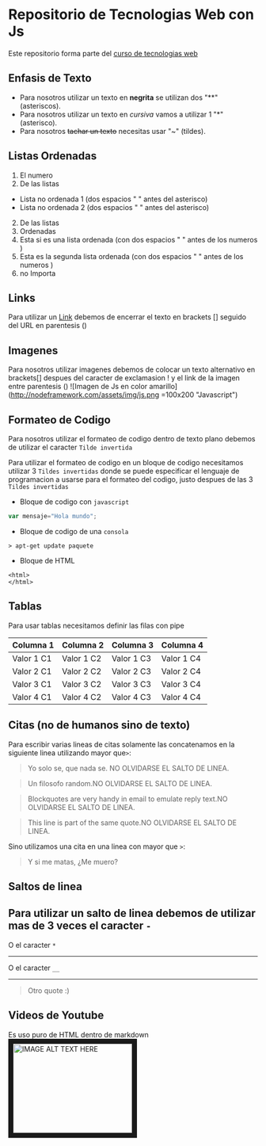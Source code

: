# Repositorio de Tecnologias Web con Js

Este repositorio forma parte del  [curso de tecnologias web](https://github.com/adrianeguez/Tec_Web_Js_2016_B)

## Enfasis de Texto

* Para nosotros utilizar un texto en **negrita** se utilizan dos "**" (asteriscos).
* Para nosotros utilizar un texto en *cursiva* vamos a utilizar 1 "*" (asterisco).
* Para nosotros ~~tachar un texto~~ necesitas usar "~" (tildes).

## Listas Ordenadas

1. El numero 
2. De las listas
  * Lista no ordenada 1 (dos espacios " " antes del asterisco)
  * Lista no ordenada 2 (dos espacios " " antes del asterisco)
2. De las listas
1. Ordenadas
  1. Esta si es una lista ordenada (con dos espacios " " antes de los numeros )
  1. Esta es la segunda lista ordenada (con dos espacios " " antes de los numeros )
4. no Importa

## Links 

Para utilizar un [Link](https://github.com/adrianeguez/Tec_Web_Js_2016_B) debemos de encerrar el texto en brackets [] seguido del URL en parentesis ()

## Imagenes 

Para nosotros utilizar imagenes debemos de colocar un texto alternativo en brackets[] despues del caracter de exclamasion ! y el link de la imagen entre parentesis () 
![Imagen de Js en color amarillo](http://nodeframework.com/assets/img/js.png =100x200 "Javascript")
## Formateo de Codigo

Para nosotros utilizar el formateo de codigo dentro de texto plano debemos de utilizar el caracter `Tilde invertida`

Para utilizar el formateo de codigo en un bloque de codigo necesitamos utilizar 3 `Tildes invertidas` donde se puede especificar el lenguaje de programacion a usarse para el formateo del codigo, justo despues de las 3 `Tildes invertidas`

* Bloque de codigo con `javascript`

```javascript
var mensaje="Hola mundo";
```

* Bloque de codigo de una `consola`

```
> apt-get update paquete
```

* Bloque de HTML

```
<html>
</html>
```

## Tablas

Para usar tablas necesitamos definir las filas con pipe

  Columna 1 | Columna 2 | Columna 3 | Columna 4
--- | --- | --- | ---
 Valor 1 C1 | Valor 1 C2 | Valor 1 C3  | Valor 1 C4
 Valor 2 C1 | Valor 2 C2 | Valor 2 C3  | Valor 2 C4
 Valor 3 C1 | Valor 3 C2 | Valor 3 C3  | Valor 3 C4
 Valor 4 C1 | Valor 4 C2 | Valor 4 C3  | Valor 4 C4

## Citas (no de humanos sino de texto)

Para escribir varias lineas de citas solamente las concatenamos en la siguiente linea utilizando mayor que`>`:

> Yo solo se, que nada se. NO OLVIDARSE EL SALTO DE LINEA.

> Un filosofo random.NO OLVIDARSE EL SALTO DE LINEA.

> Blockquotes are very handy in email to emulate reply text.NO OLVIDARSE EL SALTO DE LINEA.

> This line is part of the same quote.NO OLVIDARSE EL SALTO DE LINEA.

Sino utilizamos una cita en una linea con mayor que `>`:

> Y si me matas, ¿Me muero?


## Saltos de linea

Para utilizar un salto de linea debemos de utilizar mas de 3 veces el caracter `-`
---

O el caracter `*`

***

O el caracter `__`

___

> Otro quote :) 

## Videos de Youtube

Es uso puro de HTML dentro de markdown
<a href="https://www.youtube.com/watch?v=650s9uWWr1o" target="_blank"><img src="http://nodeframework.com/assets/img/js.png" 
alt="IMAGE ALT TEXT HERE" width="240" height="180" border="10" /></a>




